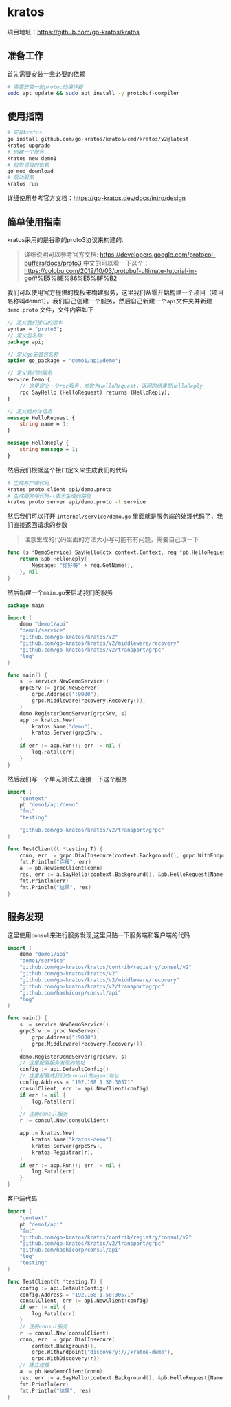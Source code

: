 # kratos

项目地址：https://github.com/go-kratos/kratos

## 准备工作

首先需要安装一些必要的依赖

```bash
# 需要安装一些protoc的编译器
sudo apt update && sudo apt install -y protobuf-compiler
```

## 使用指南

```bash
# 安装kratos
go install github.com/go-kratos/kratos/cmd/kratos/v2@latest
kratos upgrade
# 创建一个服务
kratos new demo1
# 拉取项目的依赖
go mod download
# 启动服务
kratos run
```

详细使用参考官方文档：https://go-kratos.dev/docs/intro/design

## 简单使用指南

kratos采用的是谷歌的proto3协议来构建的.

> 详细说明可以参考官方文档: https://developers.google.com/protocol-buffers/docs/proto3
> 中文的可以看一下这个：https://colobu.com/2019/10/03/protobuf-ultimate-tutorial-in-go/#%E5%8E%86%E5%8F%B2

我们可以使用官方提供的模板来构建服务，这里我们从零开始构建一个项目（项目名称叫demo1）。我们自己创建一个服务，然后自己新建一个`api`文件夹并新建 `demo.proto` 文件，文件内容如下

```proto
// 定义我们接口的版本
syntax = "proto3";
// 定义包名称
package api;

// 定义go安装包名称
option go_package = "demo1/api;demo";

// 定义我们的服务
service Demo {
    // 这里定义一个rpc服务，参数为HelloRequest，返回的结果是HelloReply
    rpc SayHello (HelloRequest) returns (HelloReply);
}

// 定义结构体信息
message HelloRequest {
    string name = 1;
}

message HelloReply {
    string message = 1;
}
```

然后我们根据这个接口定义来生成我们的代码

```bash
# 生成客户端代码
kratos proto client api/demo.proto
# 生成服务端代码-t表示生成的路径
kratos proto server api/demo.proto -t service
```

然后我们可以打开 `internal/service/demo.go` 里面就是服务端的处理代码了，我们直接返回请求的参数

> 注意生成的代码里面的方法大小写可能有有问题，需要自己改一下

```go
func (s *DemoService) SayHello(ctx context.Context, req *pb.HelloRequest) (*pb.HelloReply, error) {
    return &pb.HelloReply{
        Message: "你好呀" + req.GetName(),
    }, nil
}
```

然后新建一个`main.go`来启动我们的服务

```go
package main

import (
    demo "demo1/api"
    "demo1/service"
    "github.com/go-kratos/kratos/v2"
    "github.com/go-kratos/kratos/v2/middleware/recovery"
    "github.com/go-kratos/kratos/v2/transport/grpc"
    "log"
)

func main() {
    s := service.NewDemoService()
    grpcSrv := grpc.NewServer(
        grpc.Address(":9000"),
        grpc.Middleware(recovery.Recovery()),
    )
    demo.RegisterDemoServer(grpcSrv, s)
    app := kratos.New(
        kratos.Name("demo"),
        kratos.Server(grpcSrv),
    )
    if err := app.Run(); err != nil {
        log.Fatal(err)
    }
}
```

然后我们写一个单元测试去连接一下这个服务

```go
import (
    "context"
    pb "demo1/api/demo"
    "fmt"
    "testing"

    "github.com/go-kratos/kratos/v2/transport/grpc"
)

func TestClient(t *testing.T) {
    conn, err := grpc.DialInsecure(context.Background(), grpc.WithEndpoint("127.0.0.1:9000"))
    fmt.Println("连接", err)
    a := pb.NewDemoClient(conn)
    res, err := a.SayHello(context.Background(), &pb.HelloRequest{Name: "小游"})
    fmt.Println(err)
    fmt.Println("结果", res)
}
```

## 服务发现

这里使用`consul`来进行服务发现,这里只贴一下服务端和客户端的代码

```go
import (
    demo "demo1/api"
    "demo1/service"
    "github.com/go-kratos/kratos/contrib/registry/consul/v2"
    "github.com/go-kratos/kratos/v2"
    "github.com/go-kratos/kratos/v2/middleware/recovery"
    "github.com/go-kratos/kratos/v2/transport/grpc"
    "github.com/hashicorp/consul/api"
    "log"
)

func main() {
    s := service.NewDemoService()
    grpcSrv := grpc.NewServer(
        grpc.Address(":9000"),
        grpc.Middleware(recovery.Recovery()),
    )
    demo.RegisterDemoServer(grpcSrv, s)
    // 这里配置服务发现的地址
    config := api.DefaultConfig()
    // 这里配置成我们的consul的agent地址
    config.Address = "192.168.1.50:30571"
    consulClient, err := api.NewClient(config)
    if err != nil {
        log.Fatal(err)
    }
    // 注册consul服务
    r := consul.New(consulClient)

    app := kratos.New(
        kratos.Name("kratos-demo"),
        kratos.Server(grpcSrv),
        kratos.Registrar(r),
    )
    if err := app.Run(); err != nil {
        log.Fatal(err)
    }
}
```

客户端代码

```go
import (
    "context"
    pb "demo1/api"
    "fmt"
    "github.com/go-kratos/kratos/contrib/registry/consul/v2"
    "github.com/go-kratos/kratos/v2/transport/grpc"
    "github.com/hashicorp/consul/api"
    "log"
    "testing"
)

func TestClient(t *testing.T) {
    config := api.DefaultConfig()
    config.Address = "192.168.1.50:30571"
    consulClient, err := api.NewClient(config)
    if err != nil {
        log.Fatal(err)
    }
    // 注册consul服务
    r := consul.New(consulClient)
    conn, err := grpc.DialInsecure(
        context.Background(),
        grpc.WithEndpoint("discovery:///kratos-demo"),
        grpc.WithDiscovery(r))
    // 建立连接
    a := pb.NewDemoClient(conn)
    res, err := a.SayHello(context.Background(), &pb.HelloRequest{Name: "小游"})
    fmt.Println(err)
    fmt.Println("结果", res)
}
```